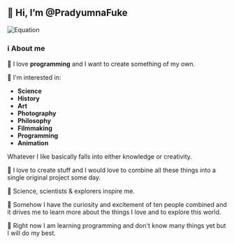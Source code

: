 ## 👋 Hi, I’m @PradyumnaFuke
![Equation](https://quicklatex.com/latex3.f/ql_0676ade0cd04eda37aeb3d0bcd427682_l3.png?textcolor=000000&bgcolor=ffffff)
### ℹ️ About me
🧭 I love **programming** and I want to create something of my own.

🧠 I'm interested in:
- **Science**
- **History**
- **Art**
- **Photography**
- **Philosophy**
- **Filmmaking**
- **Programming**
- **Animation**

Whatever I like basically falls into either  knowledge or creativity.

🤖 I love to create stuff and I would love to  combine all these things into a single original project some day.

🚀 Science, scientists & explorers inspire me.

🧭 Somehow I have the curiosity and excitement of ten people combined and it drives me to learn more about the things I love and to explore this world.

👾 Right now I am learning programming and don't know many things yet but I will do my best.
<!---
PradyumnaFuke/PradyumnaFuke is a ✨ special ✨ repository because its `README.md` (this file) appears on your GitHub profile.
You can click the Preview link to take a look at your changes.
--->
